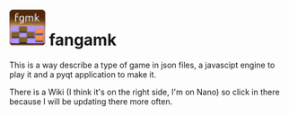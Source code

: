 ![Icon](iconTiny.png) fangamk
=============================

This is a way describe a type of game in json files, a javascipt engine to play it and a pyqt application to make it.

There is a Wiki (I think it's on the right side, I'm on Nano) so click in there because I will be updating there more often.
